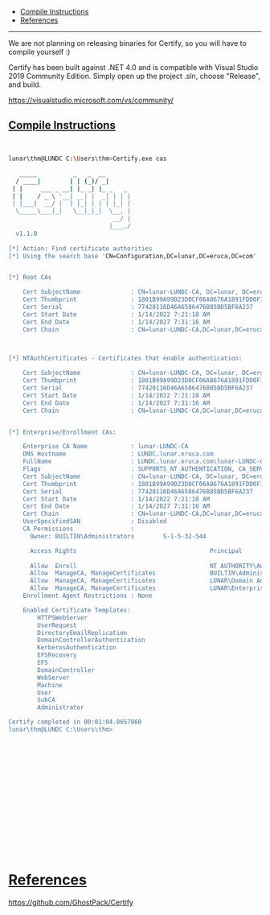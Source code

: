 - [Compile Instructions](#compile-instructions)
- [References](#references)

-------------------------------------------

We are not planning on releasing binaries for Certify, so you will have to compile yourself :)

Certify has been built against .NET 4.0 and is compatible with Visual Studio 2019 Community Edition. 
Simply open up the project .sln, choose "Release", and build.

https://visualstudio.microsoft.com/vs/community/

## [Compile Instructions](#compile-instructions-1)
```sh

```

## 
```sh
lunar\thm@LUNDC C:\Users\thm>Certify.exe cas
 
   _____          _   _  __
  / ____|        | | (_)/ _|              
 | |     ___ _ __| |_ _| |_ _   _         
 | |    / _ \ '__| __| |  _| | | |       
 | |___|  __/ |  | |_| | | | |_| |        
  \_____\___|_|   \__|_|_|  \__, |
                             __/ |        
                            |___./
  v1.1.0                                
 
[*] Action: Find certificate authorities 
[*] Using the search base 'CN=Configuration,DC=lunar,DC=eruca,DC=com' 


[*] Root CAs

    Cert SubjectName              : CN=lunar-LUNDC-CA, DC=lunar, DC=eruca, DC=com 
    Cert Thumbprint               : 1801B99A99D23D0CF06A8676A1891FDD0F16C512 
    Cert Serial                   : 77420116D46A6586476B85BD5BF6A237 
    Cert Start Date               : 1/14/2022 7:21:18 AM 
    Cert End Date                 : 1/14/2027 7:31:16 AM 
    Cert Chain                    : CN=lunar-LUNDC-CA,DC=lunar,DC=eruca,DC=com 



[*] NTAuthCertificates - Certificates that enable authentication:
 
    Cert SubjectName              : CN=lunar-LUNDC-CA, DC=lunar, DC=eruca, DC=com 
    Cert Thumbprint               : 1801B99A99D23D0CF06A8676A1891FDD0F16C512 
    Cert Serial                   : 77420116D46A6586476B85BD5BF6A237
    Cert Start Date               : 1/14/2022 7:21:18 AM
    Cert End Date                 : 1/14/2027 7:31:16 AM 
    Cert Chain                    : CN=lunar-LUNDC-CA,DC=lunar,DC=eruca,DC=com


[*] Enterprise/Enrollment CAs:

    Enterprise CA Name            : lunar-LUNDC-CA 
    DNS Hostname                  : LUNDC.lunar.eruca.com 
    FullName                      : LUNDC.lunar.eruca.com\lunar-LUNDC-CA
    Flags                         : SUPPORTS_NT_AUTHENTICATION, CA_SERVERTYPE_ADVANCED 
    Cert SubjectName              : CN=lunar-LUNDC-CA, DC=lunar, DC=eruca, DC=com
    Cert Thumbprint               : 1801B99A99D23D0CF06A8676A1891FDD0F16C512
    Cert Serial                   : 77420116D46A6586476B85BD5BF6A237 
    Cert Start Date               : 1/14/2022 7:21:18 AM
    Cert End Date                 : 1/14/2027 7:31:16 AM
    Cert Chain                    : CN=lunar-LUNDC-CA,DC=lunar,DC=eruca,DC=com
    UserSpecifiedSAN              : Disabled 
    CA Permissions                : 
      Owner: BUILTIN\Administrators        S-1-5-32-544 

      Access Rights                                     Principal
 
      Allow  Enroll                                     NT AUTHORITY\Authenticated UsersS-1-5-11
      Allow  ManageCA, ManageCertificates               BUILTIN\Administrators        S-1-5-32-544 
      Allow  ManageCA, ManageCertificates               LUNAR\Domain Admins           S-1-5-21-3330634377-1326264276-632209373-512  
      Allow  ManageCA, ManageCertificates               LUNAR\Enterprise Admins       S-1-5-21-3330634377-1326264276-632209373-519  
    Enrollment Agent Restrictions : None

    Enabled Certificate Templates:
        HTTPSWebServer
        UserRequest
        DirectoryEmailReplication
        DomainControllerAuthentication
        KerberosAuthentication
        EFSRecovery
        EFS
        DomainController
        WebServer
        Machine
        User
        SubCA
        Administrator

Certify completed in 00:01:04.8657860
lunar\thm@LUNDC C:\Users\thm>
```

## 
```sh

```

## 
```sh

```

## 
```sh

```

## 
```sh

```

## 
```sh

```

## 
```sh

```

## 
```sh

```

## 
```sh

```

# [References](#references-1)

https://github.com/GhostPack/Certify